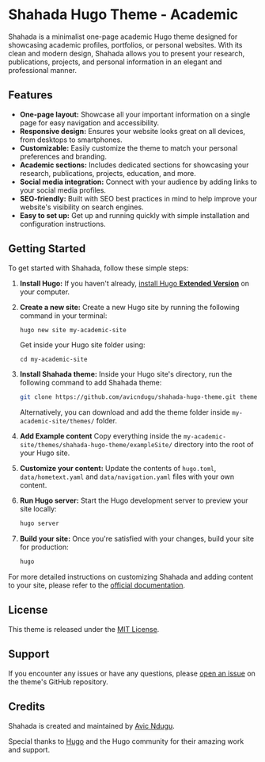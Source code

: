 # Shahada Hugo Theme - Academic

Shahada is a minimalist one-page academic Hugo theme designed for showcasing academic profiles, portfolios, or personal websites. With its clean and modern design, Shahada allows you to present your research, publications, projects, and personal information in an elegant and professional manner.

## Features

- **One-page layout:** Showcase all your important information on a single page for easy navigation and accessibility.
- **Responsive design:** Ensures your website looks great on all devices, from desktops to smartphones.
- **Customizable:** Easily customize the theme to match your personal preferences and branding.
- **Academic sections:** Includes dedicated sections for showcasing your research, publications, projects, education, and more.
- **Social media integration:** Connect with your audience by adding links to your social media profiles.
- **SEO-friendly:** Built with SEO best practices in mind to help improve your website's visibility on search engines.
- **Easy to set up:** Get up and running quickly with simple installation and configuration instructions.

## Getting Started

To get started with Shahada, follow these simple steps:

1. **Install Hugo:**
   If you haven't already, [install Hugo **Extended Version**](https://gohugo.io/getting-started/installing/) on your computer.

2. **Create a new site:**
   Create a new Hugo site by running the following command in your terminal:

   ```bash
   hugo new site my-academic-site
   ```

   Get inside your Hugo site folder using:

   ```
   cd my-academic-site
   ```

3. **Install Shahada theme:**
   Inside your Hugo site's directory, run the following command to add Shahada theme:

   ```bash
   git clone https://github.com/avicndugu/shahada-hugo-theme.git themes/shahada-hugo-theme
   ```

   Alternatively, you can download and add the theme folder inside `my-academic-site/themes/` folder.

4. **Add Example content**
   Copy everything inside the `my-academic-site/themes/shahada-hugo-theme/exampleSite/` directory into the root of your Hugo site.

5. **Customize your content:**
   Update the contents of `hugo.toml`, `data/hometext.yaml` and `data/navigation.yaml` files with your own content.

6. **Run Hugo server:**
   Start the Hugo development server to preview your site locally:

   ```bash
   hugo server
   ```

7. **Build your site:**
   Once you're satisfied with your changes, build your site for production:

   ```bash
   hugo
   ```

For more detailed instructions on customizing Shahada and adding content to your site, please refer to the [official documentation](https://avicndugu.com/templates/shahada-hugo/docs/).

## License

This theme is released under the [MIT License](LICENSE).

## Support

If you encounter any issues or have any questions, please [open an issue](https://github.com/avicndugu/shahada-hugo/issues) on the theme's GitHub repository.

## Credits

Shahada is created and maintained by [Avic Ndugu](https://github.com/avicndugu/).

Special thanks to [Hugo](https://gohugo.io/) and the Hugo community for their amazing work and support.

